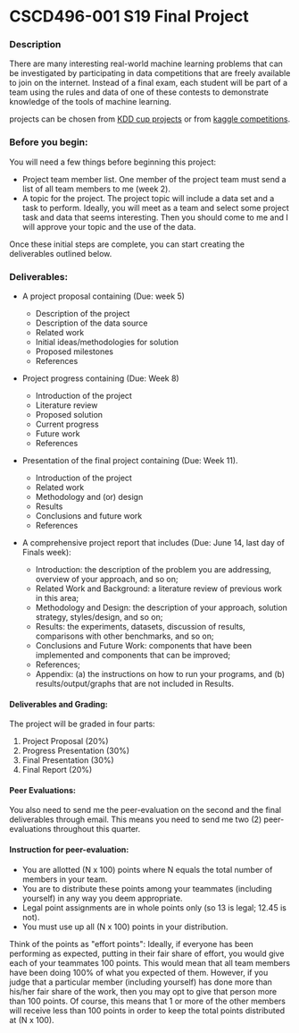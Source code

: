 # CSCD496-001 S19 Final Project

### Description
There are many interesting real-world machine learning problems that can be investigated by participating in data competitions that are freely available to join on the internet.  Instead of a final exam, each student will be part of a team using the rules and data of one of these contests to demonstrate knowledge of the tools of machine learning.

projects can be chosen from [KDD cup projects](http://www.kdd.org/kdd-cup) or from [kaggle competitions](https://www.kaggle.com/competitions).

### Before you begin:
You will need a few things before beginning this project:

* Project team member list.  One member of the project team must send a list of all team members to me (week 2).
* A topic for the project.  The project topic will include a data set and a task to perform.  Ideally, you will meet as a team and select some project task and data that seems interesting.  Then you should come to me and I will approve your topic and the use of the data.  

Once these initial steps are complete, you can start creating the deliverables outlined below.

### Deliverables:

* A project proposal containing (Due: week 5)
  * Description of the project
  * Description of the data source
  * Related work
  * Initial ideas/methodologies for solution
  * Proposed milestones 
  * References 
  
* Project progress containing (Due: Week 8)
  * Introduction of the project
  * Literature review
  * Proposed solution
  * Current progress
  * Future work
  * References
  
* Presentation of the final project containing (Due: Week 11).
  * Introduction of the project
  * Related work
  * Methodology and (or) design
  * Results
  * Conclusions and future work
  * References
* A comprehensive project report that includes (Due: June 14, last day of Finals week):
  * Introduction: the description of the problem you are addressing, overview of your approach, and so on;
  * Related Work and Background: a literature review of previous work in this area;
  * Methodology and Design: the description of your approach, solution strategy, styles/design, and so on;
  * Results: the experiments, datasets, discussion of results, comparisons with other benchmarks, and so on;
  * Conclusions and Future Work: components that have been implemented and components that can be improved;
  * References;
  * Appendix: (a) the instructions on how to run your programs, and (b) results/output/graphs that are not included in Results.

#### Deliverables and Grading:
The project will be graded in four parts: 

1. Project Proposal (20%)
2. Progress Presentation (30%)
3. Final Presentation (30%)
4. Final Report (20%)

#### Peer Evaluations:
You also need to send me the peer-evaluation on the second and the final  deliverables through email. This means you need to send me two (2) peer-evaluations throughout this quarter. 

#### Instruction for peer-evaluation:
* You are allotted (N x 100) points where N equals the total number of members in your team. 
*  You are to distribute these points among your teammates (including yourself) in any way you deem appropriate. 
*  Legal point assignments are in whole points only (so 13 is legal; 12.45 is not). 
*  You must use up all (N x 100) points in your distribution. 

Think of the points as "effort points": Ideally, if everyone has been performing as expected, putting in their fair share of effort, you would give each of your teammates 100 points. This would mean that all team members have been doing 100% of what you expected of them. However, if you judge that a particular member (including yourself) has done more than his/her fair share of the work, then you may opt to give that person more than 100 points. Of course, this means that 1 or more of the other members will receive less than 100 points in order to keep the total points distributed at (N x 100). 
